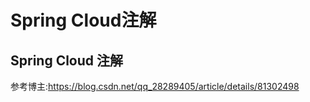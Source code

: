 # Spring Cloud注解



## Spring Cloud 注解

参考博主:https://blog.csdn.net/qq_28289405/article/details/81302498

